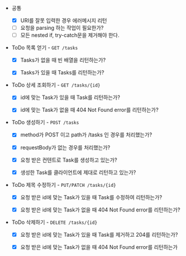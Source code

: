 - 공통
  
  - [x] URI를 잘못 입력한 경우 에러메시지 리턴
  - [ ] 요청을 parsing 하는 작업이 필요한가?
  - [ ] 모든 nested if, try-catch문을 제거해야 한다.

- ToDo 목록 얻기 - `GET /tasks`  
  
  - [x] Tasks가 없을 때 빈 배열을 리턴하는가?
  
  - [x] Tasks가 있을 때 Tasks를 리턴하는가?

- ToDo 상세 조회하기 - `GET /tasks/{id}`  
  
  - [x] id에 맞는 Task가 있을 때 Task를 리턴하는가?
  
  - [x] id에 맞는 Task가 없을 때 404 Not Found error를 리턴하는가?

- ToDo 생성하기 - `POST /tasks`  
  
  - [x] method가 POST 이고 path가 /tasks 인 경우를 처리했는가?
  
  - [x] requestBody가 없는 경우를 처리했는가?
  
  - [x] 요청 받은 컨텐트로 Task를 생성하고 있는가?
  
  - [x] 생성한 Task를 클라이언트에 제대로 리턴하고 있는가?

- ToDo 제목 수정하기 - `PUT/PATCH /tasks/{id}`  
  
  - [x] 요청 받은 id에 맞는 Task가 있을 때 Task를 수정하여 리턴하는가?
  
  - [x] 요청 받은 id에 맞는 Task가 없을 때 404 Not Found error를 리턴하는가?

- ToDo 삭제하기 - `DELETE /tasks/{id}`
  
  - [x] 요청 받은 id에 맞는 Task가 있을 때 Task를 제거하고 204를 리턴하는가?
  
  - [x] 요청 받은 id에 맞는 Task가 없을 때 404 Not Found error를 리턴하는가
